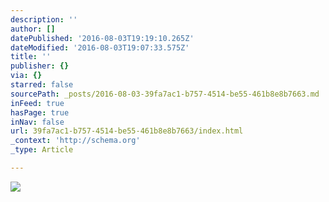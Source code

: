 ```yaml
---
description: ''
author: []
datePublished: '2016-08-03T19:19:10.265Z'
dateModified: '2016-08-03T19:07:33.575Z'
title: ''
publisher: {}
via: {}
starred: false
sourcePath: _posts/2016-08-03-39fa7ac1-b757-4514-be55-461b8e8b7663.md
inFeed: true
hasPage: true
inNav: false
url: 39fa7ac1-b757-4514-be55-461b8e8b7663/index.html
_context: 'http://schema.org'
_type: Article

---
```

![](https://the-grid-user-content.s3-us-west-2.amazonaws.com/12e34f2d-5d1a-453e-86b4-f26f449ed0cf.png)